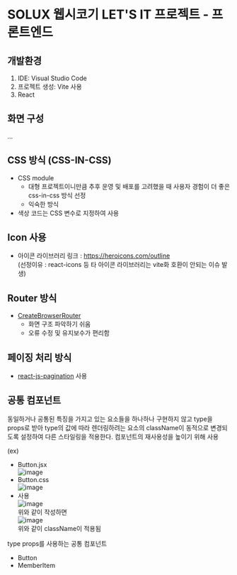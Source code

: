 # SOLUX 웹시코기 LET'S IT 프로젝트 - 프론트엔드
## 개발환경

1. IDE: Visual Studio Code
2. 프로젝트 생성: Vite 사용
3. React

## 화면 구성

...

## CSS 방식 (CSS-IN-CSS)

- CSS module
  - 대형 프로젝트이니만큼 추후 운영 및 배포를 고려했을 때 사용자 경험이 더 좋은 css-in-css 방식 선정  
  - 익숙한 방식
- 색상 코드는 CSS 변수로 지정하여 사용

## Icon 사용
* 아이콘 라이브러리 링크 : https://heroicons.com/outline
  <br>(선정이유 : react-icons 등 타 아이콘 라이브러리는 vite화 호환이 안되는 이슈 발생)

## Router 방식

- [CreateBrowserRouter](https://reactrouter.com/en/main/start/overview)
  - 화면 구조 파악하기 쉬움
  - 오류 수정 및 유지보수가 편리함

## 페이징 처리 방식

- [react-js-pagination](https://www.npmjs.com/package/react-js-pagination) 사용


## 공통 컴포넌트
동일하거나 공통된 특징을 가지고 있는 요소들을 하나하나 구현하지 않고 type을 props로 받아 type의 값에 따라 렌더링하려는 요소의 className이 동적으로 변경되도록 설정하여 다른 스타일링을 적용한다. 컴포넌트의 재사용성을 높이기 위해 사용

(ex) <br/>
- Button.jsx<br/>
![image](https://github.com/yezixx/SOLUX_LETS_IT_Frontend/assets/102747968/2306ff77-1a63-4be7-a023-eaa00eb7c82d)<br/>
- Button.css<br/>
  ![image](https://github.com/yezixx/SOLUX_LETS_IT_Frontend/assets/102747968/462bec1c-7c3e-4906-b2bb-dfe4330dc199)<br/>
- 사용<br/>
![image](https://github.com/yezixx/SOLUX_LETS_IT_Frontend/assets/102747968/128fab17-cdc2-43af-b4f0-048b4b7f4ecb)<br/>
위와 같이 작성하면<br/>
![image](https://github.com/yezixx/SOLUX_LETS_IT_Frontend/assets/102747968/15d55dd3-f67f-496b-a03b-516b4b58e3a2)<br/>
위와 같이 className이 적용됨<br/>

type props를 사용하는 공통 컴포넌트
- Button
- MemberItem
